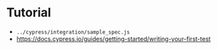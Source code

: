 # Tutorial

- `../cypress/integration/sample_spec.js`
- https://docs.cypress.io/guides/getting-started/writing-your-first-test

